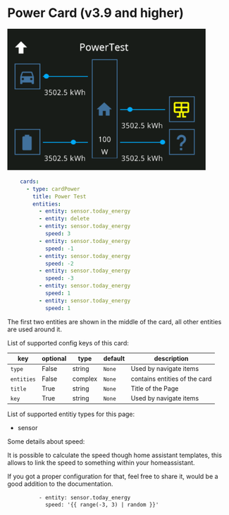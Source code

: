 # Power Card (v3.9 and higher)

![card-power](img/card-power.png)

```yaml
    cards:
      - type: cardPower
        title: Power Test
        entities:
          - entity: sensor.today_energy
          - entity: delete
          - entity: sensor.today_energy
            speed: 3
          - entity: sensor.today_energy
            speed: -1
          - entity: sensor.today_energy
            speed: -2
          - entity: sensor.today_energy
            speed: -3
          - entity: sensor.today_energy
            speed: 1
          - entity: sensor.today_energy
            speed: 1
```

The first two entities are shown in the middle of the card, all other entities are used around it.

List of supported config keys of this card:

key | optional | type | default | description
-- | -- | -- | -- | --
`type` | False | string | `None` | Used by navigate items
`entities` | False | complex | `None` | contains entities of the card
`title` | True | string | `None` | Title of the Page 
`key` | True | string | `None` | Used by navigate items

List of supported entitiy types for this page:

- sensor

Some details about speed:

It is possible to calculate the speed though home assistant templates, this allows to link the speed to something within your homeassistant.

If you got a proper configuration for that, feel free to share it, would be a good addition to the documentation.

```
          - entity: sensor.today_energy
            speed: '{{ range(-3, 3) | random }}'
```

